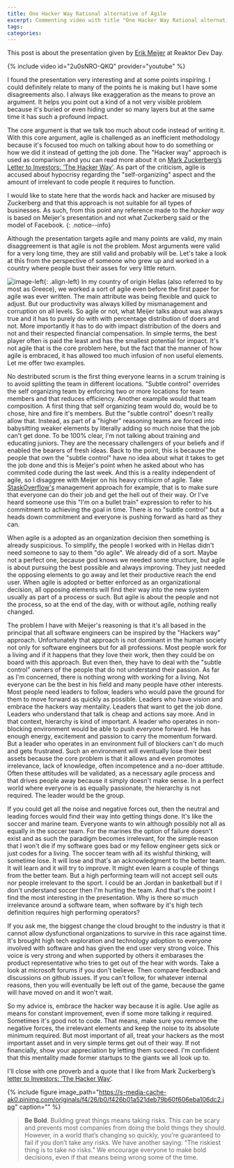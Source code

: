 ```yaml
---
title: One Hacker Way Rational alternative of Agile
excerpt: Commenting video with title "One Hacker Way Rational alternative of Agile"
tags:
categories:
---
```


This post is about the presentation given by [Erik Meijer](https://www.linkedin.com/in/erikmeijer1/) at Reaktor Dev Day. 

{% include video id="2u0sNRO-QKQ" provider="youtube" %}

I found the presentation very interesting and at some points inspiring. I could definitely relate to many of the points he is making but I have some disagreements also. I always like exaggeration as the means to prove an argument. It helps you point out a kind of a not very visible problem because it's buried or even hiding under so many layers but at the same time it has such a profound impact.

The core argument is that we talk too much about code instead of writing it. With this core argument, agile is challenged as an inefficient methodology because it's focused too much on talking about how to do something or how we did it instead of getting the job done. The "Hacker way" approach is used as comparison and you can read more about it on [Mark Zuckerberg’s Letter to Investors: ‘The Hacker Way’](https://www.wired.com/2012/02/zuck-letter/). As part of the criticism, agile is accused about hypocrisy regarding the "self-organizing" aspect and the amount of irrelevant to code people it requires to function. 

I would like to state here that the words hack and hacker are misused by Zuckerberg and that this approach is not suitable for all types of businesses. As such, from this point any reference made to the *hacker way* is based on Meijer's presentation and not what Zuckerberg said or the model of Facebook.
{: .notice--info}

Although the presentation targets agile and many points are valid, my main disaggreement is that agile is not the problem. Most arguments were valid for a very long time, they are still valid and probably will be. Let's take a look at this from the perspective of someone who grew up and worked in a country where people bust their asses for very little return.

![image-left](https://upload.wikimedia.org/wikipedia/commons/thumb/5/5c/Flag_of_Greece.svg/300px-Flag_of_Greece.svg.png){: .align-left}
In my country of origin Hellas (also referred to by most as Greece), we worked a sort of agile even before the first paper for agile was ever written. The main attribute was being flexible and quick to adjust. But our productivity was always killed by mismanagement and corruption on all levels. So agile or not, what Meijer talks about was always true and it has to purely do with with percentage distribution of doers and not. More importantly it has to do with impact distribution of the doers and not and their respected financial compensation. In simple terms, the best player often is paid the least and has the smallest potential for impact. It's not agile that is the core problem here, but the fact that the manner of how agile is embraced, it has allowed too much infusion of non useful elements. Let me offer two examples. 

No destributed scrum is the first thing everyone learns in a scrum training is to avoid splitting the team in different locations. "Subtle control" overrides the self organizing team by enforcing two or more locations for team members and that reduces efficiency. Another examplle would that team composition. A first thing that self organizing team would do, would be to chose, hire and fire it's members. But the "subtle control" doesn't really allow that. Instead, as part of a "higher" reasoning teams are forced into babysitting weaker elements by literally adding so much noise that the job can't get done. To be 100% clear, I'm not talking about training and educating juniors. They are the necessary challengers of your beliefs and if enabled the bearers of fresh ideas. Back to the point, this is because the people that own the "subtle control" have no idea about what it takes to get the job done and this is Meijer's point when he asked about who has commited code during the last week. And this is a reality independent of agile, so I disaggree with Meijer on his heavy critisicm of agile. Take [StaskOverflow's](http://stackoverflow.com/) management approach for example, that is to make sure that everyone can do their job and get the hell out of their way. Or I've heard someone use this "I'm on a bullet train" expression to refer to his commitment to achieving the goal in time. There is no "subtle control" but a heads down commitment and everyone is pushing forward as hard as they can.

When agile is a adopted as an organization decision then something is already suspicious. To simplify, the people I worked with in Hellas didn't need someone to say to them "do agile". We already did of a sort. Maybe not a perfect one, because god knows we needed some structure, but agile is about pursuing the best possible and always improving. They just needed the opposing elements to go away and let their productive reach the end user. When agile is adopted or better enforced as an organizational decision, all opposing elements will find their way into the new system usually as part of a process or such. But agile is about the people and not the process, so at the end of the day, with or without agile, nothing really changed.

The problem I have with Meijer's reasoning is that it's all based in the principal that all software engineers can be inspired by the "Hackers way" approach. Unfortunately that approach is not dominant in the human society not only for software engineers but for all professions. Most people work for a living and if it happens that they love their work, then they could be on board with this approach. But even then, they have to deal with the "subtle control" owners of the people that do not understand their passion. As far as I'm concerned, there is nothing wrong with working for a living. Not everyone can be the best in his field and many people have other interests. Most people need leaders to follow, leaders who would pave the ground for them to move forward as quickly as possible. Leaders who have vision and embrace the hackers way mentality. Leaders that want to get the job done. Leaders who understand that talk is cheap and actions say more. And in that context, hierarchy is kind of important. A leader who operates in non-blocking environment would be able to push everyone forward. He has enough energy, excitement and passion to carry the momentum forward. But a leader who operates in an environment full of blockers can't do much and gets frustrated. Such an environment will eventually lose their best assets because the core problem is that it allows and even promotes irrelevance, lack of knowledge, often incompetence and a no-doer attitude. Often these attitudes will be validated, as a necessary agile process and that drives people away because it simply doesn't make sense. In a perfect world where everyone is as equally passionate, the hierarchy is not required. The leader would be the group.

If you could get all the noise and negative forces out, then the neutral and leading forces would find their way into getting things done. It's like the soccer and marine team. Everyone wants to win although possibly not all as equally in the soccer team. For the marines the option of failure doesn't exist and as such the paradigm becomes irrelevant, for the simple reason that I won't die if my software goes bad or my fellow engineer gets sick or just codes for a living. The soccer team with all its wishful thinking, will sometime lose. It will lose and that's an acknowledgment to the better team. It will learn and it will try to improve. It might even learn a couple of things from the better team. But a high performing team will not accept sell outs nor people irrelevant to the sport. I could be an Jordan in basketball but if I don't understand soccer then I'm hurting the team. And that's the point I find the most interesting in the presentation. Why is there so much irrelevance around a software team, when software by it's high tech definition requires high performing operators? 

If you ask me, the biggest change the cloud brought to the industry is that it cannot allow dysfunctional organizations to survive in this race against time. It's brought high tech exploration and technology adoption to everyone involved with software and has given the end user very strong voice. This voice is very strong and when supported by others it embarases the product representative who tries to get out of the hear with words. Take a look at microsoft forums if you don't believe. Then compare feedback and discussions on github issues. If you can't follow, for whatever internal reasons, then you will eventually be left out of the game, because the game will have moved on and it won't wait. 

So my advice is, embrace the hacker way because it is agile. Use agile as means for constant improvement, even if some more talking ir required. Sometimes it's good not to code. That means, make sure you remove the negative forces, the irrelevant elements and keep the noise to its absolute minimum required. But most important of all, treat your hackers as the most important asset and in very simple terms get out of their way. If not financially, show your appreciation by letting them succeed. I'm confident that this mentality made former startups to the giants we all look up to.

I'll close with one proverb and a quote that I like from Mark Zuckerberg’s [letter to Investors: ‘The Hacker Way’](https://www.wired.com/2012/02/zuck-letter/).

{% include figure image_path="https://s-media-cache-ak0.pinimg.com/originals/f4/26/b0/f426b01a521deb79b60f606eba106dc2.jpg" caption="" %}

> **Be Bold**. Building great things means taking risks. This can be scary and prevents most companies from doing the bold things they should. However, in a world that’s changing so quickly, you’re guaranteed to fail if you don’t take any risks. We have another saying: “The riskiest thing is to take no risks.” We encourage everyone to make bold decisions, even if that means being wrong some of the time.
